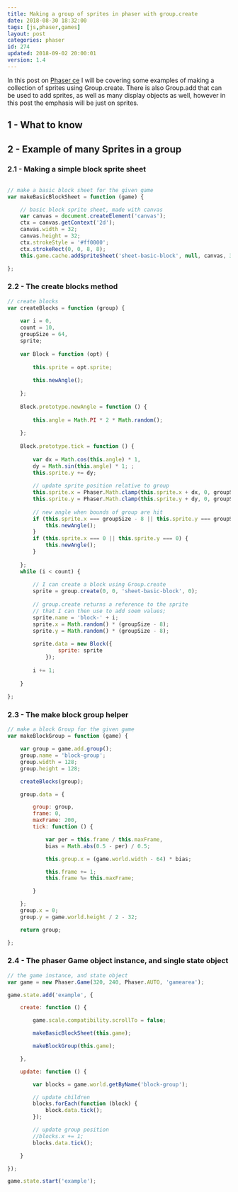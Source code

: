 ```yaml
---
title: Making a group of sprites in phaser with group.create
date: 2018-08-30 18:32:00
tags: [js,phaser,games]
layout: post
categories: phaser
id: 274
updated: 2018-09-02 20:00:01
version: 1.4
---
```


In this post on [Phaser ce](https://photonstorm.github.io/phaser-ce/) I will be covering some examples of making a collection of sprites using Group.create. There is also Group.add that can be used to add sprites, as well as many display objects as well, however in this post the emphasis will be just on sprites.

<!-- more -->

## 1 - What to know


## 2 - Example of many Sprites in a group

### 2.1 - Making a simple block sprite sheet

```js

// make a basic block sheet for the given game
var makeBasicBlockSheet = function (game) {

    // basic block sprite sheet, made with canvas
    var canvas = document.createElement('canvas');
    ctx = canvas.getContext('2d');
    canvas.width = 32;
    canvas.height = 32;
    ctx.strokeStyle = '#ff0000';
    ctx.strokeRect(0, 0, 8, 8);
    this.game.cache.addSpriteSheet('sheet-basic-block', null, canvas, 32, 32, 1, 0, 0);

};
```

### 2.2 - The create blocks method

```js
// create blocks
var createBlocks = function (group) {
 
    var i = 0,
    count = 10,
    groupSize = 64,
    sprite;
 
    var Block = function (opt) {
 
        this.sprite = opt.sprite;
 
        this.newAngle();
 
    };
 
    Block.prototype.newAngle = function () {
 
        this.angle = Math.PI * 2 * Math.random();
 
    };
 
    Block.prototype.tick = function () {
 
        var dx = Math.cos(this.angle) * 1,
        dy = Math.sin(this.angle) * 1; ;
        this.sprite.y += dy;
 
        // update sprite position relative to group
        this.sprite.x = Phaser.Math.clamp(this.sprite.x + dx, 0, groupSize - 8);
        this.sprite.y = Phaser.Math.clamp(this.sprite.y + dy, 0, groupSize - 8);
 
        // new angle when bounds of group are hit
        if (this.sprite.x === groupSize - 8 || this.sprite.y === groupSize - 8) {
            this.newAngle();
        }
        if (this.sprite.x === 0 || this.sprite.y === 0) {
            this.newAngle();
        }
 
    };
    while (i < count) {
 
        // I can create a block using Group.create
        sprite = group.create(0, 0, 'sheet-basic-block', 0);
 
        // group.create returns a reference to the sprite
        // that I can then use to add soem values;
        sprite.name = 'block-' + i;
        sprite.x = Math.random() * (groupSize - 8);
        sprite.y = Math.random() * (groupSize - 8);
 
        sprite.data = new Block({
                sprite: sprite
            });
 
        i += 1;
 
    }
 
};
```

### 2.3 - The make block group helper

```js
// make a block Group for the given game
var makeBlockGroup = function (game) {

    var group = game.add.group();
    group.name = 'block-group';
    group.width = 128;
    group.height = 128;

    createBlocks(group);

    group.data = {

        group: group,
        frame: 0,
        maxFrame: 200,
        tick: function () {

            var per = this.frame / this.maxFrame,
            bias = Math.abs(0.5 - per) / 0.5;

            this.group.x = (game.world.width - 64) * bias;

            this.frame += 1;
            this.frame %= this.maxFrame;

        }

    };
    group.x = 0;
    group.y = game.world.height / 2 - 32;

    return group;

};
```

### 2.4 - The phaser Game object instance, and single state object

```js
// the game instance, and state object
var game = new Phaser.Game(320, 240, Phaser.AUTO, 'gamearea');

game.state.add('example', {

    create: function () {

        game.scale.compatibility.scrollTo = false;

        makeBasicBlockSheet(this.game);

        makeBlockGroup(this.game);

    },

    update: function () {

        var blocks = game.world.getByName('block-group');

        // update children
        blocks.forEach(function (block) {
            block.data.tick();
        });

        // update group position
        //blocks.x += 1;
        blocks.data.tick();

    }

});

game.state.start('example');
```